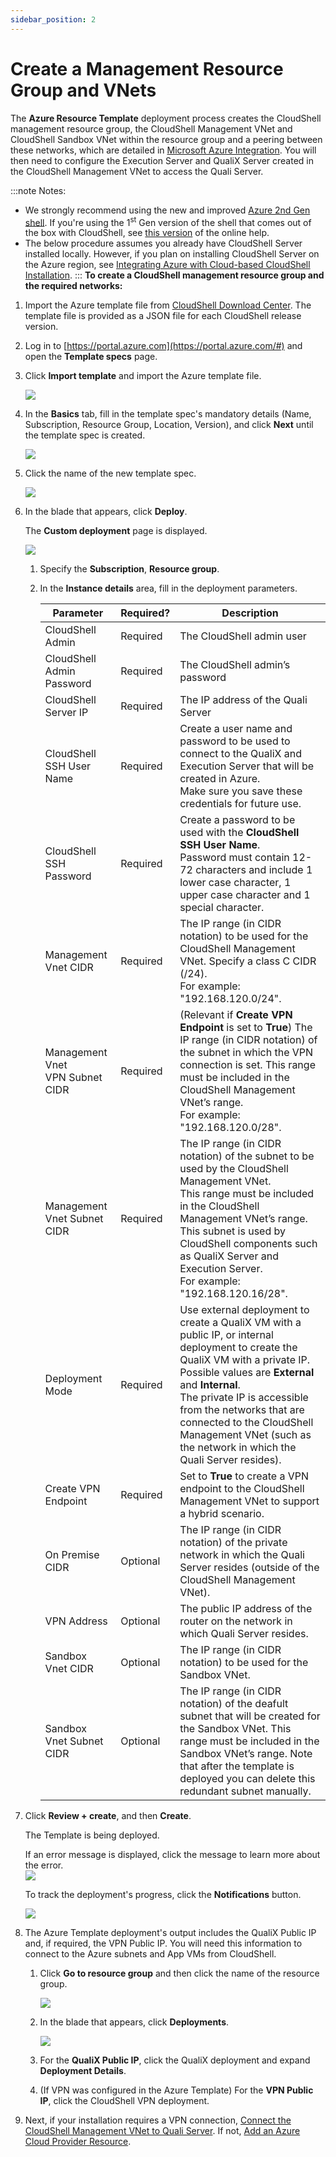 ```yaml
---
sidebar_position: 2
---
```


# Create a Management Resource Group and VNets

The **Azure Resource Template** deployment process creates the CloudShell management resource group, the CloudShell Management VNet and CloudShell Sandbox VNet within the resource group and a peering between these networks, which are detailed in [Microsoft Azure Integration](https://help.quali.com/Online%20Help/0.0/Portal/Content/Admn/Azure-VNET-Ovrv.htm). You will then need to configure the Execution Server and QualiX Server created in the CloudShell Management VNet to access the Quali Server.

:::note Notes:
- We strongly recommend using the new and improved [Azure 2nd Gen shell](https://community.quali.com/repos/5247/azure-cloud-provider-shell-2g). If you're using the 1<sup>st</sup> Gen version of the shell that comes out of the box with CloudShell, see [this version](https://help.quali.com/Online%20Help/2021.1/Portal/Content/Admn/Azure-Crt-Mng-RSc-Grp.htm) of the online help.
- The below procedure assumes you already have CloudShell Server installed locally. However, if you plan on installing CloudShell Server on the Azure region, see [Integrating Azure with Cloud-based CloudShell Installation](https://help.quali.com/Online%20Help/0.0/Portal/Content/Admn/Azure-Cld-Only-Intg.htm).
:::
**To create a CloudShell management resource group and the required networks:**

1. Import the Azure template file from [CloudShell Download Center](https://support.quali.com/hc/en-us/articles/231613247-Quali-s-Download-Center). The template file is provided as a JSON file for each CloudShell release version.
2. Log in to [https://portal.azure.com](https://portal.azure.com/#) and open the **Template specs** page.
3. Click **Import template** and import the Azure template file.
    
    ![](/Images/Admin-Guide/Azure-deployment-type/TemplateSpecImport.png)
    
4. In the **Basics** tab, fill in the template spec's mandatory details (Name, Subscription, Resource Group, Location, Version), and click **Next** until the template spec is created.
    
    ![](/Images/Admin-Guide/Azure-deployment-type/TemplateSpecCreation.png)
    
5. Click the name of the new template spec.
    
    ![](/Images/Admin-Guide/Azure-deployment-type/ClickAzureTemplate.png)
    
6. In the blade that appears, click **Deploy**.
    
    The **Custom deployment** page is displayed.
    
    ![](/Images/Admin-Guide/Azure-deployment-type/TemplateSettingsBlade.png)
    
    1. Specify the **Subscription**, **Resource group**.
    2. In the **Instance details** area, fill in the deployment parameters.
        
        | Parameter | Required? | Description |
        | --- | --- | --- |
        | CloudShell Admin | Required | The CloudShell admin user |
        | CloudShell Admin Password | Required | The CloudShell admin’s password |
        | CloudShell Server IP | Required | The IP address of the Quali Server |
        | CloudShell SSH User Name | Required | Create a user name and password to be used to connect to the QualiX and Execution Server that will be created in Azure.<br/>Make sure you save these credentials for future use. |
        | CloudShell SSH Password | Required | Create a password to be used with the **CloudShell SSH User Name**.<br/>Password must contain 12-72 characters and include 1 lower case character, 1 upper case character and 1 special character. |
        | Management Vnet CIDR | Required | The IP range (in CIDR notation) to be used for the CloudShell Management VNet. Specify a class C CIDR (/24).<br/>For example: "192.168.120.0/24". |
        | Management Vnet VPN Subnet CIDR | Required | (Relevant if **Create VPN Endpoint** is set to **True**) The IP range (in CIDR notation) of the subnet in which the VPN connection is set. This range must be included in the CloudShell Management VNet’s range.<br/>For example: "192.168.120.0/28". |
        | Management Vnet Subnet CIDR | Required | The IP range (in CIDR notation) of the subnet to be used by the CloudShell Management VNet.<br/>This range must be included in the CloudShell Management VNet’s range. This subnet is used by CloudShell components such as QualiX Server and Execution Server.<br/>For example: "192.168.120.16/28". |
        | Deployment Mode | Required | Use external deployment to create a QualiX VM with a public IP, or internal deployment to create the QualiX VM with a private IP. Possible values are **External** and **Internal**.<br/>The private IP is accessible from the networks that are connected to the CloudShell Management VNet (such as the network in which the Quali Server resides). |
        | Create VPN Endpoint | Required | Set to **True** to create a VPN endpoint to the CloudShell Management VNet to support a hybrid scenario. |
        | On Premise CIDR | Optional | The IP range (in CIDR notation) of the private network in which the Quali Server resides (outside of the CloudShell Management VNet). |
        | VPN Address | Optional | The public IP address of the router on the network in which Quali Server resides. |
        | Sandbox Vnet CIDR | Optional | The IP range (in CIDR notation) to be used for the Sandbox VNet. |
        | Sandbox Vnet Subnet CIDR | Optional | The IP range (in CIDR notation) of the deafult subnet that will be created for the Sandbox VNet. This range must be included in the Sandbox VNet’s range. Note that after the template is deployed you can delete this redundant subnet manually. |
        
7. Click **Review + create**, and then **Create**.
    
    The Template is being deployed.
    
    If an error message is displayed, click the message to learn more about the error.  
    ![](/Images/Admin-Guide/Azure-deployment-type/TemplateCreationError.png)
    
    To track the deployment's progress, click the **Notifications** button.
    
    ![](/Images/Admin-Guide/Azure-deployment-type/TemplateDeploymentNotification.png)
    
8. The Azure Template deployment's output includes the QualiX Public IP and, if required, the VPN Public IP. You will need this information to connect to the Azure subnets and App VMs from CloudShell.
    
    1. Click **Go to resource group** and then click the name of the resource group.
        
        ![](/Images/Admin-Guide/Azure-deployment-type/ClickResourceGroup.png)
        
    2. In the blade that appears, click **Deployments**.
        
        ![](/Images/Admin-Guide/Azure-deployment-type/AzureDeployments.png)
        
    3. For the **QualiX Public IP**, click the QualiX deployment and expand **Deployment Details**.
    4. (If VPN was configured in the Azure Template) For the **VPN Public IP**, click the CloudShell VPN deployment.
9. Next, if your installation requires a VPN connection, [Connect the CloudShell Management VNet to Quali Server](https://help.quali.com/Online%20Help/0.0/Portal/Content/Admn/Azure-VNET-Cnct-to-Quali.htm). If not, [Add an Azure Cloud Provider Resource](https://help.quali.com/Online%20Help/0.0/Portal/Content/Admn/Azure-Cld-Prvdr-Rsc.htm).
